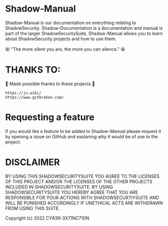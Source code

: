 # Shadow-Manual

Shadow-Manual is our documentation on everything relating to ShadowSecurity. Shadow-Documentation is a documentation and manual is part of the larger ShadowSecuritySuite, Shadow-Manual allows you to learn about ShadowSecurity projects and how to use them.

㊙️ "The more silent you are, the more you can silence." ㊙️

# THANKS TO:

💖 Made possible thanks to these projects 💖

```
https://js.wiki/
https://www.gitkraken.com/
```
# Requesting a feature

If you would like a feature to be added to Shadow-Manual please request it by opening a issue on GitHub and explaning why it would be of use to the project.

# DISCLAIMER

BY USING THIS SHADOWSECURITYSUITE YOU AGREE TO THE LICENSES OF THIS PROJECT AND/OR THE LICENSES OF THE OTHER PROJECTS INCLUDED IN SHADOWSECURITYSUITE. BY USING SHADOWSECURITYSUITE YOU HEREBY AGREE THAT YOU ARE RESPONSIBLE FOR YOUR ACTIONS WITH SHADOWSECURTIYSUITE AND WILL BE PUNISHED ACCORDINGLY IF UNETHICAL ACTS ARE WITHDRAWN FROM USING THIS SUITE. 

Copyright (c) 2022 CY83R-3X71NC710N
